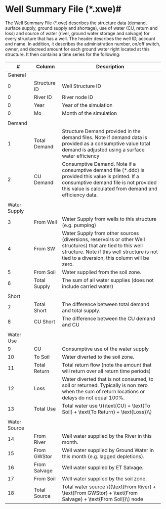 # Well Summary File (*.xwe)#

The Well Summary File (\*.xwe) describes the structure data (demand, surface supply, ground 
supply and shortage), use of water (CU, return and loss) and source of water (river, ground 
water storage and salvage) for every structure that has a well. The header describes the well 
ID, account and name. In addition, it describes the administration number, on/off switch, owner, 
and decreed amount for each ground water right located at this structure. It then contains a time 
series for the following: 

| #      	| Column           		| Description 		|
| --------- | --------------------  | ----------------  |                                                
| General | | |                                              
| 0      	| Structure ID     		| Well Structure ID                                               
| 0      	| River ID         		| River node ID                          
| 0      	| Year             		| Year of the simulation                                      
| 0      	| Mo               		| Month of the simulation 
| | | |
| Demand | | |
| 1      	| Total Demand     		| Structure Demand provided in the demand files. Note if demand data is provided as a consumptive value total demand is adjusted using a surface water efficiency
| 2      	| CU Demand        		| Consumptive Demand. Note if a consumptive demand file (\*.ddc) is provided this value is printed. If a consumptive demand file is not provided this value is calculated from demand and efficiency data.
| | | |
| Water Supply | | |
| 3      	| From Well        		| Water Supply from wells to this structure (e.g. pumping)
| 4      	| From SW          		| Water Supply from other sources (diversions, reservoirs or other Well structures) that are tied to this well structure. Note if this well structure is not tied to a diversion, this column will be zero.
| 5      	| From Soil        		| Water supplied from the soil zone.            
| 6      	| Total Supply     		| The sum of all water supplies (does not include carried water)
| | | |
| Short | | |
| 7      	| Total Short      		| The difference between total demand and total supply.                   
| 8      	| CU Short         		| The difference between the CU demand and CU                                  
| | | |
| Water Use | | |
| 9       	| CU               		| Consumptive use of the water supply               
| 10      	| To Soil          		| Water diverted to the soil zone.
| 11      	| Total Return     		| Total return flow (note the amount that will return over all return time periods)  
| 12      	| Loss             		| Water diverted that is not consumed, to soil or returned. Typically is non zero when the sum of return locations or delays do not equal 100%.  
| 13      	| Total Use        		| Total water use \\((\text{CU} + \text{To Soil} + \text{To Return} + \text{Loss})\\)
| | | |
| Water Source | | |	                                                                                       
| 14      	| From River      		| Well water supplied by the River in this month.             
| 15      	| From GWStor     		| Well water supplied by Ground Water in this month (e.g. lagged depletions).
| 16      	| From Salvage    		| Well water supplied by ET Salvage. 
| 17      	| From Soil       		| Well water supplied by the soil zone.
| 18      	| Total Source    		| Total water source \\((\text{From River} + \text{From GWStor} + \text{From Salvage} + \text{From Soil})\\) node                                      
